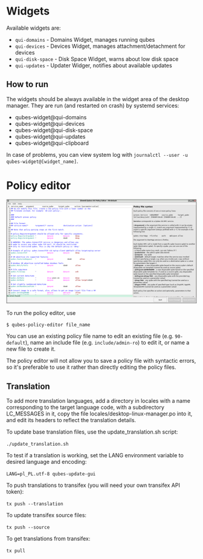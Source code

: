 # Widgets

Available widgets are:
- `qui-domains` - Domains Widget, manages running qubes
- `qui-devices` - Devices Widget, manages attachment/detachment for devices
- `qui-disk-space` - Disk Space Widget, warns about low disk space
- `qui-updates` - Updater Widger, notifies about available updates

## How to run

The widgets should be always available in the widget area of the desktop manager.
They are run (and restarted on crash) by systemd services:
- qubes-widget@qui-domains
- qubes-widget@qui-devices
- qubes-widget@qui-disk-space
- qubes-widget@qui-updates
- qubes-widget@qui-clipboard

In case of problems, you can view system log with `journalctl --user -u qubes-widget@[widget_name]`.

# Policy editor

![policy_editor.png](images%2Fpolicy_editor.png)

To run the policy editor, use
```commandline
$ qubes-policy-editor file_name
```

You can use an existing policy file name to edit an existing file (e.g. `90-default`),
name an include file (e.g. `include/admin-ro`) to edit it, or name a new file to create it.

The policy editor will not allow you to save a policy file with syntactic errors,
so it's preferable to use it rather than directly editing the policy files.

## Translation

To add more translation languages, add a directory in locales with a name corresponding to the target language code, with a subdirectory LC\_MESSAGES in it, copy the file locales/desktop-linux-manager.po into it, and edit its headers to reflect the translation details.

To update base translation files, use the update\_translation.sh script:

`./update_translation.sh`

To test if a translation is working, set the LANG environment variable to desired language and encoding:

`LANG=pl_PL.utf-8 qubes-update-gui`

To push translations to transifex (you will need your own transifex API token):

`tx push --translation`

To update transifex source files:

`tx push --source`

To get translations from transifex:

`tx pull`
